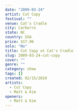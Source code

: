 ```yaml
---
date: "2009-03-24"
artist: Cut Copy
festival: ""
venue: Cat's Cradle
city: Carborro
state: NC
country: USA
price: $17.96
solo: "No"
title: Cut Copy at Cat's Cradle
slug: 2009-03-24-cut-copy
cover: ""
genre: ""
category: show
tags: []
created: 02/15/2019
artists:
  - Cut Copy
  - Matt & Kim
openers:
  - Matt & Kim
---
```

